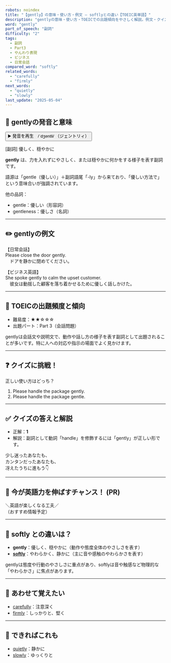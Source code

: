 ```yaml
---
robots: noindex
title: "【gently】の意味・使い方・例文 ― softlyとの違い【TOEIC英単語】"
description: "gentlyの意味・使い方・TOEICでの出題傾向をやさしく解説。例文・クイズ付きでsoftlyとの違いもわかりやすく学べます。"
word: "gently"
part_of_speech: "副詞"
difficulty: "2"
tags:
  - 副詞
  - Part3
  - やんわり表現
  - ビジネス
  - 日常会話
compared_word: "softly"
related_words:
  - "carefully"
  - "firmly"
next_words:
  - "quietly"
  - "slowly"
last_update: "2025-05-04"
---
```


## 🔰 gentlyの発音と意味

<button class="play-audio" onclick="playTTS('gently')">
  <span class="play-audio-main">
    ▶️ 発音を再生　/ˈdʒentli/
  </span>
  <span class="play-audio-sub">
    （ジェントリィ）
  </span>
</button>

[副詞] 優しく、穏やかに

**gently** は、力を入れずにやさしく、または穏やかに何かをする様子を表す副詞です。

語源は「gentle（優しい）」＋副詞語尾「-ly」から来ており、「優しい方法で」という意味合いが強調されています。

他の品詞：  
- gentle：優しい（形容詞）
- gentleness：優しさ（名詞）

---

## ✏️ gentlyの例文

【日常会話】  
Please close the door gently.  
　ドアを静かに閉めてください。

【ビジネス英語】  
She spoke gently to calm the upset customer.  
　彼女は動揺した顧客を落ち着かせるために優しく話しかけた。

---

## 🎯 TOEICの出題頻度と傾向

- 難易度：★★☆☆☆
- 出題パート：Part 3（会話問題）

gentlyは会話文や説明文で、動作や話し方の様子を表す副詞として出題されることが多いです。特に人への対応や指示の場面でよく見かけます。

---

## ❓ クイズに挑戦！

正しい使い方はどっち？

1. Please handle the package gently.  
2. Please handle the package gentle.

---

## ✅ クイズの答えと解説

- 正解：**1**
- 解説：副詞として動詞「handle」を修飾するには「gently」が正しい形です。

少し迷ったあなたも、  
カンタンだったあなたも、  
冴えたうちに進もう👇️

---

## 🚀 今が英語力を伸ばすチャンス！ (PR)

<div class="info-center">
＼英語が楽しくなる工夫／<br>  
（おすすめ情報予定）
</div>

---

## 🤔  softly との違いは？

- **gently**：優しく、穏やかに（動作や態度全体のやさしさを表す）
- **[softly](/word/softly)**：やわらかく、静かに（主に音や感触のやわらかさを表す）

gentlyは態度や行動のやさしさに重点があり、softlyは音や触感など物理的な「やわらかさ」に焦点があります。

---

## 🧩 あわせて覚えたい

- [carefully](/word/carefully)：注意深く
- [firmly](/word/firmly)：しっかりと、堅く

---

## 📖 できればこれも

- [quietly](/word/quietly)：静かに
- [slowly](/word/slowly)：ゆっくりと

<!-- cvid: aid48_bid25 -->
